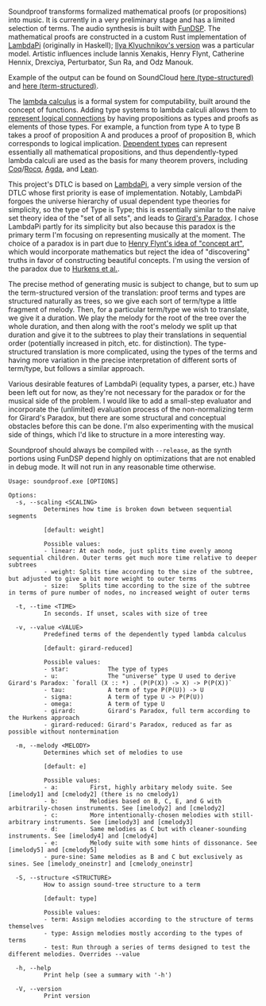 Soundproof transforms formalized mathematical proofs (or propositions) into music.
It is currently in a very preliminary stage and has a limited selection of terms. The audio synthesis is built with
[FunDSP](https://github.com/SamiPerttu/fundsp). The mathematical proofs are constructed in a
custom Rust implementation of [LambdaPi](https://www.andres-loeh.de/LambdaPi/) (originally in Haskell);
[Ilya Klyuchnikov's version](https://github.com/ilya-klyuchnikov/lambdapi) was a particular model.
Artistic influences include Iannis Xenakis, Henry Flynt, Catherine Hennix, Drexciya, Perturbator, Sun Ra, and Odz Manouk.

Example of the output can be found on SoundCloud [here (type-structured)](https://soundcloud.com/user-619734785/system-output-v13)
and [here (term-structured)](https://soundcloud.com/user-619734785/system-output-v12).

The [lambda calculus](https://en.wikipedia.org/wiki/Lambda_calculus) is a formal system for computability,
built around the concept of functions. Adding type systems to lambda calculi allows them to [represent logical
connections](https://en.wikipedia.org/wiki/Curry%E2%80%93Howard_correspondence) by having propositions as types
and proofs as elements of those types. For example, a function from type A to type B takes a proof of proposition A
and produces a proof of proposition B, which corresponds to logical implication. 
[Dependent types](https://en.wikipedia.org/wiki/Dependent_type) can represent essentially all mathematical propositions,
and thus dependently-typed lambda calculi are used as the basis for many theorem provers, including 
[Coq](https://coq.inria.fr/)/[Rocq](https://rocq-prover.org/about#history), [Agda](https://github.com/agda/agda),
and [Lean](https://lean-lang.org/).

This project's DTLC is based on [LambdaPi](https://www.andres-loeh.de/LambdaPi/), a very simple version
of the DTLC whose first priority is ease of implementation.
Notably, LambdaPi forgoes the universe hierarchy of usual dependent type theories for simplicity,
so the type of Type is Type; this is essentially similar to the naive set theory idea 
of the "set of all sets", and leads to [Girard's Paradox](https://en.wikipedia.org/wiki/System_U).
I chose LambdaPi partly for its simplicity but also because this paradox is the primary 
term I'm focusing on representing musically at the moment.
The choice of a paradox is in part due to [Henry Flynt's idea of "concept art"](https://henryflynt.org/aesthetics/conart.html), 
which would incorporate mathematics but reject the idea of "discovering" truths in favor of constructing
beautiful concepts.
I'm using the version of the paradox due to [Hurkens et al.](https://www.cs.cmu.edu/~kw/scans/hurkens95tlca.pdf).

The precise method of generating music is subject to change, but to sum up the term-structured 
version of the translation: proof terms and types are structured naturally as trees, so we give 
each sort of term/type a little fragment of melody. Then, for a particular term/type we wish to 
translate, we give it a duration. We play the melody for the root of the tree over the whole
duration, and then along with the root's melody we split up that duration and give it to the subtrees
to play their translations in sequential order (potentially increased in pitch, etc. for distinction).
The type-structured translation is more complicated, using the types of the terms and having more
variation in the precise interpretation of different sorts of term/type, but follows a similar approach.

Various desirable features of LambdaPi (equality types, a parser, etc.) have been left out for now,
as they're not necessary for the paradox or for the musical side of the problem.
I would like to add a small-step evaluator and incorporate the (unlimited)
evaluation process of the non-normalizing term for Girard's Paradox, but there are some structural and
conceptual obstacles before this can be done. I'm also experimenting with the musical side of things,
which I'd like to structure in a more interesting way.

Soundproof should always be compiled with `--release`, as the synth portions using FunDSP depend highly
on optimizations that are not enabled in debug mode. It will not run in any reasonable time
otherwise.

```
Usage: soundproof.exe [OPTIONS]

Options:
  -s, --scaling <SCALING>
          Determines how time is broken down between sequential segments

          [default: weight]

          Possible values:
          - linear: At each node, just splits time evenly among sequential children. Outer terms get much more time relative to deeper subtrees
          - weight: Splits time according to the size of the subtree, but adjusted to give a bit more weight to outer terms
          - size:   Splits time according to the size of the subtree in terms of pure number of nodes, no increased weight of outer terms

  -t, --time <TIME>
          In seconds. If unset, scales with size of tree

  -v, --value <VALUE>
          Predefined terms of the dependently typed lambda calculus

          [default: girard-reduced]

          Possible values:
          - star:           The type of types
          - u:              The "universe" type U used to derive Girard's Paradox: `forall (X :: *) . (P(P(X)) -> X) -> P(P(X))`
          - tau:            A term of type P(P(U)) -> U
          - sigma:          A term of type U -> P(P(U))
          - omega:          A term of type U
          - girard:         Girard's Paradox, full term according to the Hurkens approach
          - girard-reduced: Girard's Paradox, reduced as far as possible without nontermination

  -m, --melody <MELODY>
          Determines which set of melodies to use

          [default: e]

          Possible values:
          - a:         First, highly arbitary melody suite. See [imelody1] and [cmelody2] (there is no cmelody1)
          - b:         Melodies based on B, C, E, and G with arbitrarily-chosen instruments. See [imelody2] and [cmelody2]
          - c:         More intentionally-chosen melodies with still-arbitrary instruments. See [imelody3] and [cmelody3]
          - d:         Same melodies as C but with cleaner-sounding instruments. See [imelody4] and [cmelody4]
          - e:         Melody suite with some hints of dissonance. See [imelody5] and [cmelody5]
          - pure-sine: Same melodies as B and C but exclusively as sines. See [imelody_oneinstr] and [cmelody_oneinstr]

  -S, --structure <STRUCTURE>
          How to assign sound-tree structure to a term

          [default: type]

          Possible values:
          - term: Assign melodies according to the structure of terms themselves
          - type: Assign melodies mostly according to the types of terms
          - test: Run through a series of terms designed to test the different melodies. Overrides --value

  -h, --help
          Print help (see a summary with '-h')

  -V, --version
          Print version
```
